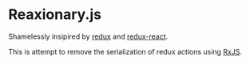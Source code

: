 # Reaxionary.js

Shamelessly insipired by [redux](https://github.com/reactjs/redux) and [redux-react](https://github.com/reactjs/react-redux).

This is attempt to remove the serialization of redux actions using [RxJS](https://github.com/Reactive-Extensions/RxJS).
